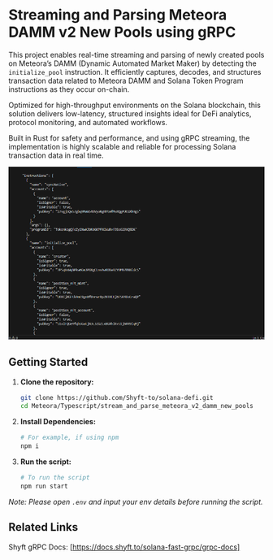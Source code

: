 <a id="readme-top"></a>

# Streaming and Parsing Meteora DAMM v2 New Pools using gRPC

This project enables real-time streaming and parsing of newly created pools on Meteora’s DAMM (Dynamic Automated Market Maker) by detecting the `initialize_pool` instruction.
It efficiently captures, decodes, and structures transaction data related to Meteora DAMM and Solana Token Program instructions as they occur on-chain.

Optimized for high-throughput environments on the Solana blockchain, this solution delivers low-latency, structured insights ideal for DeFi analytics, protocol monitoring, and automated workflows.

Built in Rust for safety and performance, and using gRPC streaming, the implementation is highly scalable and reliable for processing Solana transaction data in real time.


![screenshot](assets/usage-screenshot.png?raw=true "Screenshot")

## Getting Started

1. **Clone the repository:**
   ```bash
   git clone https://github.com/Shyft-to/solana-defi.git
   cd Meteora/Typescript/stream_and_parse_meteora_v2_damm_new_pools
   ```

2. **Install Dependencies:**

    ```bash
    # For example, if using npm
    npm i
    ```

3. **Run the script:**

    ```bash
    # To run the script
    npm run start
    ```

*Note: Please open `.env` and input your env details before running the script.*

## Related Links

Shyft gRPC Docs: [https://docs.shyft.to/solana-fast-grpc/grpc-docs]